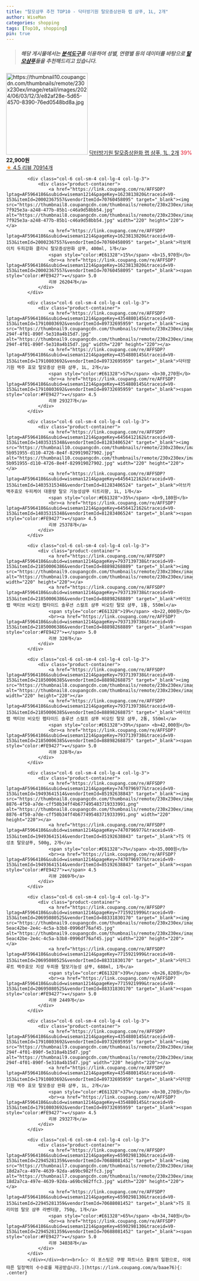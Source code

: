 ```yaml
---
title: "탈모샴푸 추천 TOP10 - 닥터방기원 탈모증상완화 랩 샴푸, 1L, 2개"
author: WiseMan
categories: shopping
tags: [Top10, shopping]
pin: true
---
```


> ##### 해당 게시물에서는 [**분석도구**](https://itemscout.io/)를 이용하여 **성별**, **연령별** 등의 데이터를 바탕으로 [**탈모샴푸**](https://link.coupang.com/a/baae76)들을 추천해드리고 있습니다.
<div class="container"><div class="row">
            <div class="col-6 col-sm-4 col-lg-4 col-lg-3">
                <div class="product-container">
                    <a href="https://link.coupang.com/re/AFFSDP?lptag=AF5964186&subid=wiseman1214&pageKey=6778832796&traceid=V0-153&itemId=21053590729&vendorItemId=90172953009" target="_blank"><img src="https://thumbnail10.coupangcdn.com/thumbnails/remote/230x230ex/image/retail/images/2024/06/03/12/3/e82af28e-5d65-4570-8390-76ed0548bd8a.jpg" alt="https://thumbnail10.coupangcdn.com/thumbnails/remote/230x230ex/image/retail/images/2024/06/03/12/3/e82af28e-5d65-4570-8390-76ed0548bd8a.jpg" width="220" height="220"></a>
                    <a href="https://link.coupang.com/re/AFFSDP?lptag=AF5964186&subid=wiseman1214&pageKey=6778832796&traceid=V0-153&itemId=21053590729&vendorItemId=90172953009" target="_blank">닥터방기원 탈모증상완화 랩 샴푸, 1L, 2개</a>
                    <span style="color:#E61328">39%</span> <b>22,900원</b>
                    <br><a href="https://link.coupang.com/re/AFFSDP?lptag=AF5964186&subid=wiseman1214&pageKey=6778832796&traceid=V0-153&itemId=21053590729&vendorItemId=90172953009" target="_blank"><span style="color:#FE9427">★</span> 4.5
                    리뷰 70914개</a>
                </div>
            </div>
            
            <div class="col-6 col-sm-4 col-lg-4 col-lg-3">
                <div class="product-container">
                    <a href="https://link.coupang.com/re/AFFSDP?lptag=AF5964186&subid=wiseman1214&pageKey=1623813820&traceid=V0-153&itemId=20002367557&vendorItemId=70760458095" target="_blank"><img src="https://thumbnail8.coupangcdn.com/thumbnails/remote/230x230ex/image/retail/images/541357690162800-7f925e3a-a248-477b-85b1-c46a9d58bb54.jpg" alt="https://thumbnail8.coupangcdn.com/thumbnails/remote/230x230ex/image/retail/images/541357690162800-7f925e3a-a248-477b-85b1-c46a9d58bb54.jpg" width="220" height="220"></a>
                    <a href="https://link.coupang.com/re/AFFSDP?lptag=AF5964186&subid=wiseman1214&pageKey=1623813820&traceid=V0-153&itemId=20002367557&vendorItemId=70760458095" target="_blank">라보에이치 두피강화 클리닉 탈모증상완화 샴푸, 400ml, 1개</a>
                    <span style="color:#E61328">15%</span> <b>15,970원</b>
                    <br><a href="https://link.coupang.com/re/AFFSDP?lptag=AF5964186&subid=wiseman1214&pageKey=1623813820&traceid=V0-153&itemId=20002367557&vendorItemId=70760458095" target="_blank"><span style="color:#FE9427">★</span> 5.0
                    리뷰 26204개</a>
                </div>
            </div>
            
            <div class="col-6 col-sm-4 col-lg-4 col-lg-3">
                <div class="product-container">
                    <a href="https://link.coupang.com/re/AFFSDP?lptag=AF5964186&subid=wiseman1214&pageKey=4354880145&traceid=V0-153&itemId=17910803692&vendorItemId=89732695959" target="_blank"><img src="https://thumbnail9.coupangcdn.com/thumbnails/remote/230x230ex/image/retail/images/2024/04/30/10/4/0fd3827d-294f-4f01-890f-5e310a4b15d7.jpg" alt="https://thumbnail9.coupangcdn.com/thumbnails/remote/230x230ex/image/retail/images/2024/04/30/10/4/0fd3827d-294f-4f01-890f-5e310a4b15d7.jpg" width="220" height="220"></a>
                    <a href="https://link.coupang.com/re/AFFSDP?lptag=AF5964186&subid=wiseman1214&pageKey=4354880145&traceid=V0-153&itemId=17910803692&vendorItemId=89732695959" target="_blank">닥터방기원 맥주 효모 탈모증상 완화 샴푸, 1L, 2개</a>
                    <span style="color:#E61328">57%</span> <b>30,270원</b>
                    <br><a href="https://link.coupang.com/re/AFFSDP?lptag=AF5964186&subid=wiseman1214&pageKey=4354880145&traceid=V0-153&itemId=17910803692&vendorItemId=89732695959" target="_blank"><span style="color:#FE9427">★</span> 4.5
                    리뷰 29327개</a>
                </div>
            </div>
            
            <div class="col-6 col-sm-4 col-lg-4 col-lg-3">
                <div class="product-container">
                    <a href="https://link.coupang.com/re/AFFSDP?lptag=AF5964186&subid=wiseman1214&pageKey=6456412162&traceid=V0-153&itemId=14035315348&vendorItemId=81283406524" target="_blank"><img src="https://thumbnail10.coupangcdn.com/thumbnails/remote/230x230ex/image/retail/images/7895973919649270-5b951955-d110-4726-8e4f-829919027902.jpg" alt="https://thumbnail10.coupangcdn.com/thumbnails/remote/230x230ex/image/retail/images/7895973919649270-5b951955-d110-4726-8e4f-829919027902.jpg" width="220" height="220"></a>
                    <a href="https://link.coupang.com/re/AFFSDP?lptag=AF5964186&subid=wiseman1214&pageKey=6456412162&traceid=V0-153&itemId=14035315348&vendorItemId=81283406524" target="_blank">아브카 맥주효모 두피케어 대용량 탈모 기능성샴푸 티트리향, 1L, 1개</a>
                    <span style="color:#E61328">35%</span> <b>9,180원</b>
                    <br><a href="https://link.coupang.com/re/AFFSDP?lptag=AF5964186&subid=wiseman1214&pageKey=6456412162&traceid=V0-153&itemId=14035315348&vendorItemId=81283406524" target="_blank"><span style="color:#FE9427">★</span> 4.5
                    리뷰 25378개</a>
                </div>
            </div>
            
            <div class="col-6 col-sm-4 col-lg-4 col-lg-3">
                <div class="product-container">
                    <a href="https://link.coupang.com/re/AFFSDP?lptag=AF5964186&subid=wiseman1214&pageKey=7937139738&traceid=V0-153&itemId=21850006386&vendorItemId=88898268889" target="_blank"><img src="https://thumbnail9.coupangcdn.com/thumbnails/remote/230x230ex/image/vendor_inventory/ceab/681370e07741fd3f5cf6344b52d8c1eeb4e50b0eb33efae99979ed75a4b8.jpg" alt="https://thumbnail9.coupangcdn.com/thumbnails/remote/230x230ex/image/vendor_inventory/ceab/681370e07741fd3f5cf6344b52d8c1eeb4e50b0eb33efae99979ed75a4b8.jpg" width="220" height="220"></a>
                    <a href="https://link.coupang.com/re/AFFSDP?lptag=AF5964186&subid=wiseman1214&pageKey=7937139738&traceid=V0-153&itemId=21850006386&vendorItemId=88898268889" target="_blank">바이브랩 액티브 비오틴 펩타이드 솔루션 스칼프 샴푸 비오틴 탈모 샴푸, 1통, 550ml</a>
                    <span style="color:#E61328">19%</span> <b>22,000원</b>
                    <br><a href="https://link.coupang.com/re/AFFSDP?lptag=AF5964186&subid=wiseman1214&pageKey=7937139738&traceid=V0-153&itemId=21850006386&vendorItemId=88898268889" target="_blank"><span style="color:#FE9427">★</span> 5.0
                    리뷰 320개</a>
                </div>
            </div>
            
            <div class="col-6 col-sm-4 col-lg-4 col-lg-3">
                <div class="product-container">
                    <a href="https://link.coupang.com/re/AFFSDP?lptag=AF5964186&subid=wiseman1214&pageKey=7937139738&traceid=V0-153&itemId=21850006385&vendorItemId=88898268875" target="_blank"><img src="https://thumbnail8.coupangcdn.com/thumbnails/remote/230x230ex/image/vendor_inventory/1374/597f9173b76e90d3416e73bcbbcc275560c98c31c018b6521a4b550db790.jpg" alt="https://thumbnail8.coupangcdn.com/thumbnails/remote/230x230ex/image/vendor_inventory/1374/597f9173b76e90d3416e73bcbbcc275560c98c31c018b6521a4b550db790.jpg" width="220" height="220"></a>
                    <a href="https://link.coupang.com/re/AFFSDP?lptag=AF5964186&subid=wiseman1214&pageKey=7937139738&traceid=V0-153&itemId=21850006385&vendorItemId=88898268875" target="_blank">바이브랩 액티브 비오틴 펩타이드 솔루션 스칼프 샴푸 비오틴 탈모 샴푸, 2통, 550ml</a>
                    <span style="color:#E61328">39%</span> <b>42,000원</b>
                    <br><a href="https://link.coupang.com/re/AFFSDP?lptag=AF5964186&subid=wiseman1214&pageKey=7937139738&traceid=V0-153&itemId=21850006385&vendorItemId=88898268875" target="_blank"><span style="color:#FE9427">★</span> 5.0
                    리뷰 320개</a>
                </div>
            </div>
            
            <div class="col-6 col-sm-4 col-lg-4 col-lg-3">
                <div class="product-container">
                    <a href="https://link.coupang.com/re/AFFSDP?lptag=AF5964186&subid=wiseman1214&pageKey=7470796977&traceid=V0-153&itemId=19493641514&vendorItemId=85192638843" target="_blank"><img src="https://thumbnail8.coupangcdn.com/thumbnails/remote/230x230ex/image/retail/images/290d4928-8876-4f50-a7de-cff50b34ff4b677495483719333991.png" alt="https://thumbnail8.coupangcdn.com/thumbnails/remote/230x230ex/image/retail/images/290d4928-8876-4f50-a7de-cff50b34ff4b677495483719333991.png" width="220" height="220"></a>
                    <a href="https://link.coupang.com/re/AFFSDP?lptag=AF5964186&subid=wiseman1214&pageKey=7470796977&traceid=V0-153&itemId=19493641514&vendorItemId=85192638843" target="_blank">TS 어성초 탈모샴푸, 500g, 2개</a>
                    <span style="color:#E61328">7%</span> <b>35,000원</b>
                    <br><a href="https://link.coupang.com/re/AFFSDP?lptag=AF5964186&subid=wiseman1214&pageKey=7470796977&traceid=V0-153&itemId=19493641514&vendorItemId=85192638843" target="_blank"><span style="color:#FE9427">★</span> 4.5
                    리뷰 2869개</a>
                </div>
            </div>
            
            <div class="col-6 col-sm-4 col-lg-4 col-lg-3">
                <div class="product-container">
                    <a href="https://link.coupang.com/re/AFFSDP?lptag=AF5964186&subid=wiseman1214&pageKey=7715921999&traceid=V0-153&itemId=20695080525&vendorItemId=88331830170" target="_blank"><img src="https://thumbnail9.coupangcdn.com/thumbnails/remote/230x230ex/image/retail/images/591336089741569-5eac42be-2e4c-4c5a-b3b8-0996df76af45.jpg" alt="https://thumbnail9.coupangcdn.com/thumbnails/remote/230x230ex/image/retail/images/591336089741569-5eac42be-2e4c-4c5a-b3b8-0996df76af45.jpg" width="220" height="220"></a>
                    <a href="https://link.coupang.com/re/AFFSDP?lptag=AF5964186&subid=wiseman1214&pageKey=7715921999&traceid=V0-153&itemId=20695080525&vendorItemId=88331830170" target="_blank">닥터그루트 맥주효모 지성 두피용 탈모기능성 샴푸, 688ml, 1개</a>
                    <span style="color:#E61328">39%</span> <b>26,820원</b>
                    <br><a href="https://link.coupang.com/re/AFFSDP?lptag=AF5964186&subid=wiseman1214&pageKey=7715921999&traceid=V0-153&itemId=20695080525&vendorItemId=88331830170" target="_blank"><span style="color:#FE9427">★</span> 5.0
                    리뷰 2449개</a>
                </div>
            </div>
            
            <div class="col-6 col-sm-4 col-lg-4 col-lg-3">
                <div class="product-container">
                    <a href="https://link.coupang.com/re/AFFSDP?lptag=AF5964186&subid=wiseman1214&pageKey=4354880145&traceid=V0-153&itemId=17910803692&vendorItemId=89732695959" target="_blank"><img src="https://thumbnail9.coupangcdn.com/thumbnails/remote/230x230ex/image/retail/images/2024/04/30/10/4/0fd3827d-294f-4f01-890f-5e310a4b15d7.jpg" alt="https://thumbnail9.coupangcdn.com/thumbnails/remote/230x230ex/image/retail/images/2024/04/30/10/4/0fd3827d-294f-4f01-890f-5e310a4b15d7.jpg" width="220" height="220"></a>
                    <a href="https://link.coupang.com/re/AFFSDP?lptag=AF5964186&subid=wiseman1214&pageKey=4354880145&traceid=V0-153&itemId=17910803692&vendorItemId=89732695959" target="_blank">닥터방기원 맥주 효모 탈모증상 완화 샴푸, 1L, 2개</a>
                    <span style="color:#E61328">37%</span> <b>30,270원</b>
                    <br><a href="https://link.coupang.com/re/AFFSDP?lptag=AF5964186&subid=wiseman1214&pageKey=4354880145&traceid=V0-153&itemId=17910803692&vendorItemId=89732695959" target="_blank"><span style="color:#FE9427">★</span> 4.5
                    리뷰 29327개</a>
                </div>
            </div>
            
            <div class="col-6 col-sm-4 col-lg-4 col-lg-3">
                <div class="product-container">
                    <a href="https://link.coupang.com/re/AFFSDP?lptag=AF5964186&subid=wiseman1214&pageKey=6590298130&traceid=V0-153&itemId=22945281359&vendorItemId=70688081452" target="_blank"><img src="https://thumbnail7.coupangcdn.com/thumbnails/remote/230x230ex/image/retail/images/327660528325219-18d2a7ca-497e-4639-92da-a69bc982ffc3.jpg" alt="https://thumbnail7.coupangcdn.com/thumbnails/remote/230x230ex/image/retail/images/327660528325219-18d2a7ca-497e-4639-92da-a69bc982ffc3.jpg" width="220" height="220"></a>
                    <a href="https://link.coupang.com/re/AFFSDP?lptag=AF5964186&subid=wiseman1214&pageKey=6590298130&traceid=V0-153&itemId=22945281359&vendorItemId=70688081452" target="_blank">TS 프리미엄 탈모 샴푸 라벤더향, 750g, 1개</a>
                    <span style="color:#E61328">65%</span> <b>34,740원</b>
                    <br><a href="https://link.coupang.com/re/AFFSDP?lptag=AF5964186&subid=wiseman1214&pageKey=6590298130&traceid=V0-153&itemId=22945281359&vendorItemId=70688081452" target="_blank"><span style="color:#FE9427">★</span> 5.0
                    리뷰 34038개</a>
                </div>
            </div>
            </div></div><br><br>[👉 이 포스팅은 쿠팡 파트너스 활동의 일환으로, 이에 따른 일정액의 수수료를 제공받습니다.](https://link.coupang.com/a/baae76){: .center}